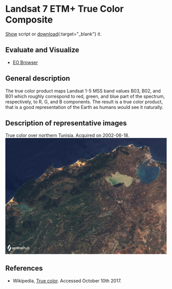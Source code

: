 # Landsat 7 ETM+ True Color Composite

<a href="#" id='togglescript'>Show</a> script or [download](script.js){:target="_blank"} it.
<div id='script_view' style="display:none">
{% highlight javascript %}
      {% include_relative script.js %}
{% endhighlight %}
</div>

## Evaluate and Visualize

- [EO Browser](https://sentinelshare.page.link/6cyy)

## General description

The true color product maps Landsat 1-5 MSS band values B03, B02, and B01 which roughly correspond to red, green, and blue part of the spectrum, respectively, to R, G, and B components. The result is a true color product, that is a good representation of the Earth as humans would see it naturally.

## Description of representative images

True color over northern Tunisia. Acquired on 2002-06-18.
![The script example 1](fig/fig1.png)

## References
 - Wikipedia, [True color](https://en.wikipedia.org/wiki/False_color#True_color). Accessed October 10th 2017.



